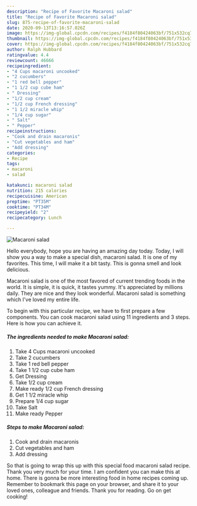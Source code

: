 ```yaml
---
description: "Recipe of Favorite Macaroni salad"
title: "Recipe of Favorite Macaroni salad"
slug: 875-recipe-of-favorite-macaroni-salad
date: 2020-09-13T13:16:57.026Z
image: https://img-global.cpcdn.com/recipes/f4184f80424063bf/751x532cq70/macaroni-salad-recipe-main-photo.jpg
thumbnail: https://img-global.cpcdn.com/recipes/f4184f80424063bf/751x532cq70/macaroni-salad-recipe-main-photo.jpg
cover: https://img-global.cpcdn.com/recipes/f4184f80424063bf/751x532cq70/macaroni-salad-recipe-main-photo.jpg
author: Ralph Hubbard
ratingvalue: 4.4
reviewcount: 46666
recipeingredient:
- "4 Cups macaroni uncooked"
- "2 cucumbers"
- "1 red bell pepper"
- "1 1/2 cup cube ham"
- " Dressing"
- "1/2 cup cream"
- "1/2 cup French dressing"
- "1 1/2 miracle whip"
- "1/4 cup sugar"
- " Salt"
- " Pepper"
recipeinstructions:
- "Cook and drain macaronis"
- "Cut vegetables and ham"
- "Add dressing"
categories:
- Recipe
tags:
- macaroni
- salad

katakunci: macaroni salad 
nutrition: 215 calories
recipecuisine: American
preptime: "PT35M"
cooktime: "PT34M"
recipeyield: "2"
recipecategory: Lunch

---
```



![Macaroni salad](https://img-global.cpcdn.com/recipes/f4184f80424063bf/751x532cq70/macaroni-salad-recipe-main-photo.jpg)

Hello everybody, hope you are having an amazing day today. Today, I will show you a way to make a special dish, macaroni salad. It is one of my favorites. This time, I will make it a bit tasty. This is gonna smell and look delicious.



Macaroni salad is one of the most favored of current trending foods in the world. It is simple, it is quick, it tastes yummy. It's appreciated by millions daily. They are nice and they look wonderful. Macaroni salad is something which I've loved my entire life.


To begin with this particular recipe, we have to first prepare a few components. You can cook macaroni salad using 11 ingredients and 3 steps. Here is how you can achieve it.

<!--inarticleads1-->

##### The ingredients needed to make Macaroni salad:

1. Take 4 Cups macaroni uncooked
1. Take 2 cucumbers
1. Take 1 red bell pepper
1. Take 1 1/2 cup cube ham
1. Get  Dressing
1. Take 1/2 cup cream
1. Make ready 1/2 cup French dressing
1. Get 1 1/2 miracle whip
1. Prepare 1/4 cup sugar
1. Take  Salt
1. Make ready  Pepper




<!--inarticleads2-->

##### Steps to make Macaroni salad:

1. Cook and drain macaronis
1. Cut vegetables and ham
1. Add dressing




So that is going to wrap this up with this special food macaroni salad recipe. Thank you very much for your time. I am confident you can make this at home. There is gonna be more interesting food in home recipes coming up. Remember to bookmark this page on your browser, and share it to your loved ones, colleague and friends. Thank you for reading. Go on get cooking!
